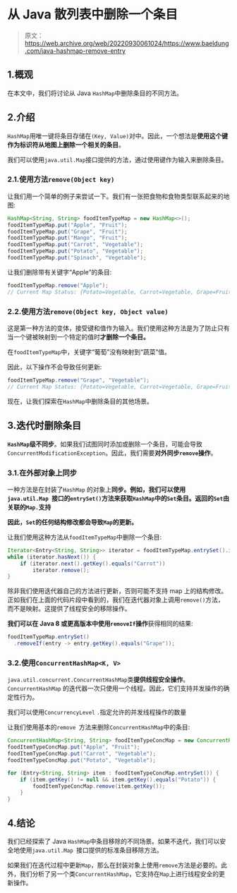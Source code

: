 # 从 Java 散列表中删除一个条目

> 原文：<https://web.archive.org/web/20220930061024/https://www.baeldung.com/java-hashmap-remove-entry>

## 1.概观

在本文中，我们将讨论从 Java `HashMap`中删除条目的不同方法。

## 2.介绍

`HashMap`用唯一键将条目存储在`(Key, Value)`对中。因此，一个想法是**使用这个键作为标识符从地图上删除一个相关的条目**。

我们可以使用`java.util.Map`接口提供的方法，通过使用键作为输入来删除条目。

### 2.1.使用方法`remove(Object key)`

让我们用一个简单的例子来尝试一下。我们有一张把食物和食物类型联系起来的地图:

```java
HashMap<String, String> foodItemTypeMap = new HashMap<>();
foodItemTypeMap.put("Apple", "Fruit");
foodItemTypeMap.put("Grape", "Fruit");
foodItemTypeMap.put("Mango", "Fruit");
foodItemTypeMap.put("Carrot", "Vegetable");
foodItemTypeMap.put("Potato", "Vegetable");
foodItemTypeMap.put("Spinach", "Vegetable");
```

让我们删除带有关键字“Apple”的条目:

```java
foodItemTypeMap.remove("Apple");
// Current Map Status: {Potato=Vegetable, Carrot=Vegetable, Grape=Fruit, Mango=Fruit, Spinach=Vegetable}
```

### 2.2.使用方法`remove(Object key, Object value)`

这是第一种方法的变体，接受键和值作为输入。我们使用这种方法是为了防止只有当一个键被映射到一个特定的值时**才删除一个条目。**

在`foodItemTypeMap`中，关键字“葡萄”没有映射到“蔬菜”值。

因此，以下操作不会导致任何更新:

```java
foodItemTypeMap.remove("Grape", "Vegetable");
// Current Map Status: {Potato=Vegetable, Carrot=Vegetable, Grape=Fruit, Mango=Fruit, Spinach=Vegetable}
```

现在，让我们探索在`HashMap`中删除条目的其他场景。

## 3.迭代时删除条目

**`HashMap`级不同步**。如果我们试图同时添加或删除一个条目，可能会导致`ConcurrentModificationException`。因此，我们需要**对外同步`remove`操作**。

### 3.1.在外部对象上同步

一种方法是在封装了`HashMap` 的对象上**同步。例如，我们可以使用`java.util.Map `接口的`entrySet()`方法来获取`HashMap`中的`Set`条目。返回的`Set`由关联的`Map.`支持**

**因此，`Set`的任何结构修改都会导致`Map`的更新。**

让我们使用这种方法从`foodItemTypeMap`中删除一个条目:

```java
Iterator<Entry<String, String>> iterator = foodItemTypeMap.entrySet().iterator();
while (iterator.hasNext()) {
    if (iterator.next().getKey().equals("Carrot"))
        iterator.remove();
}
```

除非我们使用迭代器自己的方法进行更新，否则可能不支持 map 上的结构修改。正如我们在上面的代码片段中看到的，我们在迭代器对象上调用`remove()`方法，而不是映射。这提供了线程安全的移除操作。

**我们可以在 Java 8 或更高版本中使用`removeIf`操作**获得相同的结果:

```java
foodItemTypeMap.entrySet()
  .removeIf(entry -> entry.getKey().equals("Grape"));
```

### 3.2.使用`ConcurrentHashMap<K, V>`

`java.util.concurrent.ConcurrentHashMap`类**提供线程安全操作**。`ConcurrentHashMap` 的迭代器一次只使用一个线程。因此，它们支持并发操作的确定性行为。

我们可以使用`ConcurrencyLevel` `.`指定允许的并发线程操作的数量

让我们使用基本的`remove `方法来删除`ConcurrentHashMap`中的条目:

```java
ConcurrentHashMap<String, String> foodItemTypeConcMap = new ConcurrentHashMap<>();
foodItemTypeConcMap.put("Apple", "Fruit");
foodItemTypeConcMap.put("Carrot", "Vegetable");
foodItemTypeConcMap.put("Potato", "Vegetable");

for (Entry<String, String> item : foodItemTypeConcMap.entrySet()) {
    if (item.getKey() != null && item.getKey().equals("Potato")) {
        foodItemTypeConcMap.remove(item.getKey());
    }
} 
```

## 4.结论

我们已经探索了 Java `HashMap`中条目移除的不同场景。如果不迭代，我们可以安全地使用`java.util.Map `接口提供的标准条目移除方法。

如果我们在迭代过程中更新`Map`，那么在封装对象上使用`remove`方法是必要的。此外，我们分析了另一个类`ConcurrentHashMap`，它支持在`Map`上进行线程安全的更新操作。